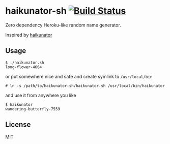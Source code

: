 # haikunator-sh [![Build Status](https://travis-ci.org/kmikko/haikunator-sh.svg?branch=master)](https://travis-ci.org/kmikko/haikunator-sh)
Zero dependency Heroku-like random name generator.

Inspired by [haikunator](https://github.com/usmanbashir/haikunator)

## Usage
```console
$ ./haikunator.sh
long-flower-4664
```

or put somewhere nice and safe and create symlink to `/usr/local/bin`
```console
# ln -s /path/to/haikunator-sh/haikunator.sh /usr/local/bin/haikunator
```
and use it from anywhere you like
```console
$ haikunator
wandering-butterfly-7559
```

## License
MIT